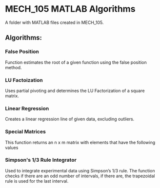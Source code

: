# MECH_105 MATLAB Algorithms
A folder with MATLAB files created in MECH_105.

## Algorithms:

### False Position
Function estimates the root of a given function using the false position method.

### LU Factoization
Uses partial pivoting and determines the LU Factorization of a square matrix.

### Linear Regression
Creates a linear regression line of given data, excluding outliers.

### Special Matrices
This function returns an n x m matrix with elements that have the following values

### Simpson's 1/3 Rule Integrator
Used to integrate experimental data using Simpson’s 1/3 rule. The function checks if there are an odd number of intervals, if there are, the trapezoidal rule is used for the last interval.
